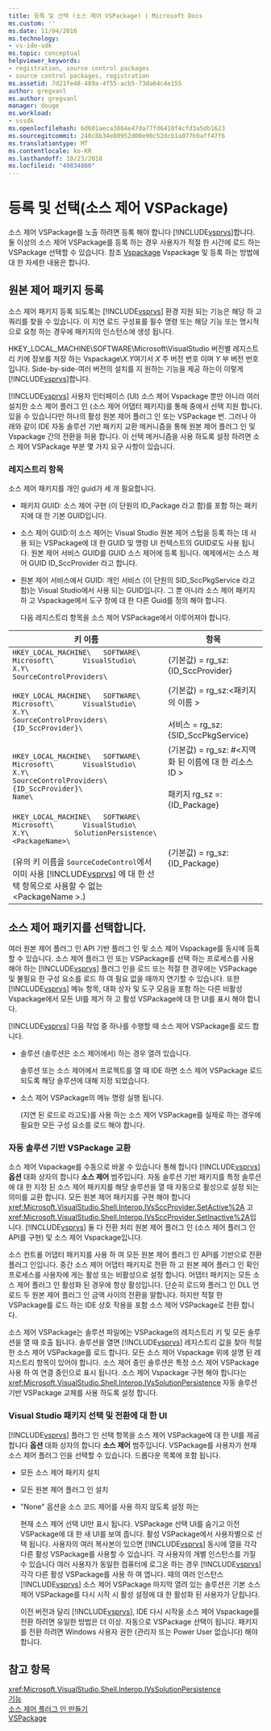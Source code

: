 ```yaml
---
title: 등록 및 선택 (소스 제어 VSPackage) | Microsoft Docs
ms.custom: ''
ms.date: 11/04/2016
ms.technology:
- vs-ide-sdk
ms.topic: conceptual
helpviewer_keywords:
- registration, source control packages
- source control packages, registration
ms.assetid: 7d21fe48-489a-4f55-acb5-73da64c4e155
author: gregvanl
ms.author: gregvanl
manager: douge
ms.workload:
- vssdk
ms.openlocfilehash: 6d601aeca3864e47da77fd6418f4cfd3a5db1623
ms.sourcegitcommit: 240c8b34e80952d00e90c52dcb1a077b9aff47f6
ms.translationtype: MT
ms.contentlocale: ko-KR
ms.lasthandoff: 10/23/2018
ms.locfileid: "49834880"
---
```

# <a name="registration-and-selection-source-control-vspackage"></a>등록 및 선택(소스 제어 VSPackage)
소스 제어 VSPackage를 노출 하려면 등록 해야 합니다 [!INCLUDE[vsprvs](../../code-quality/includes/vsprvs_md.md)]합니다. 둘 이상의 소스 제어 VSPackage를 등록 하는 경우 사용자가 적절 한 시간에 로드 하는 VSPackage 선택할 수 있습니다. 참조 [Vspackage](../../extensibility/internals/vspackages.md) Vspackage 및 등록 하는 방법에 대 한 자세한 내용은 합니다.  
  
## <a name="registering-a-source-control-package"></a>원본 제어 패키지 등록  
 소스 제어 패키지 등록 되도록는 [!INCLUDE[vsprvs](../../code-quality/includes/vsprvs_md.md)] 환경 지원 되는 기능은 해당 하 고 쿼리를 찾을 수 있습니다. 이 지연 로드 구성표를 필수 명령 또는 해당 기능 또는 명시적으로 요청 하는 경우에 패키지의 인스턴스에 생성 됩니다.  
  
 HKEY_LOCAL_MACHINE\SOFTWARE\Microsoft\VisualStudio 버전별 레지스트리 키에 정보를 저장 하는 Vspackage\\*X.Y*여기서 *X* 주 버전 번호 이며 *Y* 부 버전 번호입니다. Side-by-side-여러 버전의 설치를 지 원하는 기능을 제공 하는이 이렇게 [!INCLUDE[vsprvs](../../code-quality/includes/vsprvs_md.md)]합니다.  
  
 [!INCLUDE[vsprvs](../../code-quality/includes/vsprvs_md.md)] 사용자 인터페이스 (UI) 소스 제어 Vspackage 뿐만 아니라 여러 설치한 소스 제어 플러그 인 (소스 제어 어댑터 패키지)를 통해 중에서 선택 지원 합니다. 있을 수 있습니다만 하나의 활성 원본 제어 플러그 인 또는 VSPackage 번. 그러나 아래와 같이 IDE 자동 솔루션 기반 패키지 교환 메커니즘을 통해 원본 제어 플러그 인 및 Vspackage 간의 전환을 허용 합니다. 이 선택 메커니즘을 사용 하도록 설정 하려면 소스 제어 VSPackage 부분 몇 가지 요구 사항이 있습니다.  
  
### <a name="registry-entries"></a>레지스트리 항목  
 소스 제어 패키지를 개인 guid가 세 개 필요합니다.  
  
- 패키지 GUID: 소스 제어 구현 (이 단원의 ID_Package 라고 함)를 포함 하는 패키지에 대 한 기본 GUID입니다.  
  
- 소스 제어 GUID:이 소스 제어는 Visual Studio 원본 제어 스텁을 등록 하는 데 사용 되는 VSPackage에 대 한 GUID 및 명령 UI 컨텍스트의 GUID로도 사용 됩니다. 원본 제어 서비스 GUID를 GUID 소스 제어에 등록 됩니다. 예제에서는 소스 제어 GUID ID_SccProvider 라고 합니다.  
  
- 원본 제어 서비스에서 GUID: 개인 서비스 (이 단원의 SID_SccPkgService 라고 함)는 Visual Studio에서 사용 되는 GUID입니다. 그 뿐 아니라 소스 제어 패키지 하 고 Vspackage에서 도구 창에 대 한 다른 Guid를 정의 해야 합니다.  
  
  다음 레지스트리 항목을 소스 제어 VSPackage에서 이루어져야 합니다.  
  
| 키 이름 | 항목 |
| - | - |
| `HKEY_LOCAL_MACHINE\   SOFTWARE\     Microsoft\       VisualStudio\         X.Y\           SourceControlProviders\` | (기본값) = rg_sz: {ID_SccProvider} |
| `HKEY_LOCAL_MACHINE\   SOFTWARE\     Microsoft\       VisualStudio\         X.Y\           SourceControlProviders\             {ID_SccProvider}\` | (기본값) = rg_sz:\<패키지의 이름 ><br /><br /> 서비스 = rg_sz: {SID_SccPkgService} |
| `HKEY_LOCAL_MACHINE\   SOFTWARE\     Microsoft\       VisualStudio\         X.Y\           SourceControlProviders\             {ID_SccProvider}\               Name\` | (기본값) = rg_sz: #\<지역화 된 이름에 대 한 리소스 ID ><br /><br /> 패키지 rg_sz =: {ID_Package} |
| `HKEY_LOCAL_MACHINE\   SOFTWARE\     Microsoft\       VisualStudio\         X.Y\           SolutionPersistence\             <PackageName>\`<br /><br /> (유의 키 이름을 `SourceCodeControl`에서 이미 사용 [!INCLUDE[vsprvs](../../code-quality/includes/vsprvs_md.md)] 에 대 한 선택 항목으로 사용할 수 없는 \<PackageName >.) | (기본값) = rg_sz: {ID_Package} |
  
## <a name="selecting-a-source-control-package"></a>소스 제어 패키지를 선택합니다.  
 여러 원본 제어 플러그 인 API 기반 플러그 인 및 소스 제어 Vspackage를 동시에 등록할 수 있습니다. 소스 제어 플러그 인 또는 VSPackage를 선택 하는 프로세스를 사용 해야 하는 [!INCLUDE[vsprvs](../../code-quality/includes/vsprvs_md.md)] 플러그 인을 로드 또는 적절 한 경우에는 VSPackage 및 불필요 한 구성 요소를 로드 하 여 필요 없을 때까지 연기할 수 있습니다. 또한 [!INCLUDE[vsprvs](../../code-quality/includes/vsprvs_md.md)] 메뉴 항목, 대화 상자 및 도구 모음을 포함 하는 다른 비활성 Vspackage에서 모든 UI를 제거 하 고 활성 VSPackage에 대 한 UI를 표시 해야 합니다.  
  
 [!INCLUDE[vsprvs](../../code-quality/includes/vsprvs_md.md)] 다음 작업 중 하나를 수행할 때 소스 제어 VSPackage를 로드 합니다.  
  
- 솔루션 (솔루션은 소스 제어에서) 하는 경우 열려 있습니다.  
  
   솔루션 또는 소스 제어에서 프로젝트를 열 때 IDE 하면 소스 제어 VSPackage 로드 되도록 해당 솔루션에 대해 지정 되었습니다.  
  
- 소스 제어 VSPackage의 메뉴 명령 실행 됩니다.  
  
  (지연 된 로드로 라고도)를 사용 하는 소스 제어 VSPackage를 실제로 하는 경우에 필요한 모든 구성 요소를 로드 해야 합니다.  
  
### <a name="automatic-solution-based-vspackage-swapping"></a>자동 솔루션 기반 VSPackage 교환  
 소스 제어 Vspackage를 수동으로 바꿀 수 있습니다 통해 합니다 [!INCLUDE[vsprvs](../../code-quality/includes/vsprvs_md.md)] **옵션** 대화 상자의 합니다 **소스 제어** 범주입니다. 자동 솔루션 기반 패키지를 특정 솔루션에 대 한 지정 된 소스 제어 패키지를 해당 솔루션을 열 때 자동으로 활성으로 설정 되는 의미를 교환 합니다. 모든 원본 제어 패키지를 구현 해야 합니다 <xref:Microsoft.VisualStudio.Shell.Interop.IVsSccProvider.SetActive%2A> 고 <xref:Microsoft.VisualStudio.Shell.Interop.IVsSccProvider.SetInactive%2A>입니다. [!INCLUDE[vsprvs](../../code-quality/includes/vsprvs_md.md)] 둘 다 전환 처리 원본 제어 플러그 인 (소스 제어 플러그 인 API를 구현) 및 소스 제어 Vspackage입니다.  
  
 소스 컨트롤 어댑터 패키지를 사용 하 여 모든 원본 제어 플러그 인 API를 기반으로 전환 플러그 인입니다. 중간 소스 제어 어댑터 패키지로 전환 하 고 원본 제어 플러그 인 확인 프로세스를 사용자에 게는 활성 또는 비활성으로 설정 합니다. 어댑터 패키지는 모든 소스 제어 플러그 인 활성화 된 경우에 항상 활성입니다. 단순히 로드와 플러그 인 DLL 언로드 두 원본 제어 플러그 인 금액 사이의 전환을 말합니다. 하지만 적절 한 VSPackage를 로드 하는 IDE 상호 작용을 포함 소스 제어 VSPackage로 전환 합니다.  
  
 소스 제어 VSPackage는 솔루션 파일에는 VSPackage의 레지스트리 키 및 모든 솔루션을 열 때 호출 됩니다. 솔루션을 열면 [!INCLUDE[vsprvs](../../code-quality/includes/vsprvs_md.md)] 레지스트리 값을 찾아 적절 한 소스 제어 VSPackage를 로드 합니다. 모든 소스 제어 Vspackage 위에 설명 된 레지스트리 항목이 있어야 합니다. 소스 제어 중인 솔루션은 특정 소스 제어 VSPackage 사용 하 여 연결 중인으로 표시 됩니다. 소스 제어 Vspackage 구현 해야 합니다는 <xref:Microsoft.VisualStudio.Shell.Interop.IVsSolutionPersistence> 자동 솔루션 기반 VSPackage 교체를 사용 하도록 설정 합니다.  
  
### <a name="visual-studio-ui-for-package-selection-and-switching"></a>Visual Studio 패키지 선택 및 전환에 대 한 UI  
 [!INCLUDE[vsprvs](../../code-quality/includes/vsprvs_md.md)] 플러그 인 선택 항목을 소스 제어 VSPackage에 대 한 UI를 제공 합니다 **옵션** 대화 상자의 합니다 **소스 제어** 범주입니다. VSPackage를 사용자가 현재 소스 제어 플러그 인을 선택할 수 있습니다. 드롭다운 목록에 포함 됩니다.  
  
- 모든 소스 제어 패키지 설치  
  
- 모든 원본 제어 플러그 인 설치  
  
- "None" 옵션을 소스 코드 제어를 사용 하지 않도록 설정 하는  
  
  현재 소스 제어 선택 UI만 표시 됩니다. VSPackage 선택 UI를 숨기고 이전 VSPackage에 대 한 새 UI를 보여 줍니다. 활성 VSPackage에서 사용자별으로 선택 됩니다. 사용자의 여러 복사본이 있으면 [!INCLUDE[vsprvs](../../code-quality/includes/vsprvs_md.md)] 동시에 열을 각각 다른 활성 VSPackage를 사용할 수 있습니다. 각 사용자의 개별 인스턴스를 가질 수 있습니다 여러 사용자가 동일한 컴퓨터에 로그온 하는 경우 [!INCLUDE[vsprvs](../../code-quality/includes/vsprvs_md.md)] 각각 다른 활성 VSPackage를 사용 하 여 엽니다. 때의 여러 인스턴스 [!INCLUDE[vsprvs](../../code-quality/includes/vsprvs_md.md)] 소스 제어 VSPackage 마지막 열려 있는 솔루션은 기본 소스 제어 VSPackage를 다시 시작 시 활성 설정에 대 한 활성화 된 사용자가 닫힙니다.  
  
  이전 버전과 달리 [!INCLUDE[vsprvs](../../code-quality/includes/vsprvs_md.md)], IDE 다시 시작을 소스 제어 Vspackage를 전환 하려면 유일한 방법은 더 이상. 자동으로 VSPackage 선택이 됩니다. 패키지를 전환 하려면 Windows 사용자 권한 (관리자 또는 Power User 없습니다) 해야 합니다.  
  
## <a name="see-also"></a>참고 항목  
 <xref:Microsoft.VisualStudio.Shell.Interop.IVsSolutionPersistence>   
 [기능](../../extensibility/internals/source-control-vspackage-features.md)   
 [소스 제어 플러그 인 만들기](../../extensibility/internals/creating-a-source-control-plug-in.md)   
 [VSPackage](../../extensibility/internals/vspackages.md)